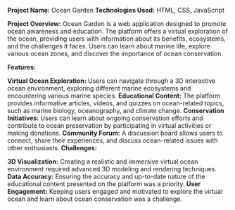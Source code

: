 **Project Name:** Ocean Garden
**Technologies Used:** HTML, CSS, JavaScript

**Project Overview:** Ocean Garden is a web application designed to promote ocean awareness and education. The platform offers a virtual exploration of the ocean, providing users with information about its benefits, ecosystems, and the challenges it faces. Users can learn about marine life, explore various ocean zones, and discover the importance of ocean conservation.

**Features:**

**Virtual Ocean Exploration:** Users can navigate through a 3D interactive ocean environment, exploring different marine ecosystems and encountering various marine species.
**Educational Content:** The platform provides informative articles, videos, and quizzes on ocean-related topics, such as marine biology, oceanography, and climate change.
**Conservation Initiatives:** Users can learn about ongoing conservation efforts and contribute to ocean preservation by participating in virtual activities or making donations.
**Community Forum:** A discussion board allows users to connect, share their experiences, and discuss ocean-related issues with other enthusiasts.
**Challenges:**

**3D Visualization:** Creating a realistic and immersive virtual ocean environment required advanced 3D modeling and rendering techniques.
**Data Accuracy:** Ensuring the accuracy and up-to-date nature of the educational content presented on the platform was a priority.
**User Engagement:** Keeping users engaged and motivated to explore the virtual ocean and learn about ocean conservation was a challenge.
